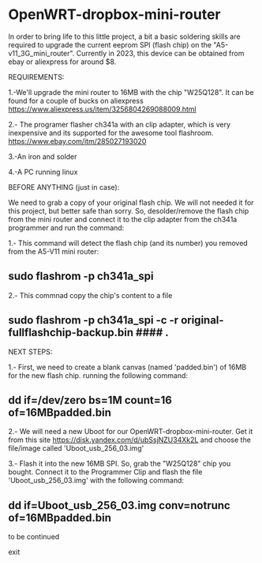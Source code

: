 # OpenWRT-dropbox-mini-router


In order to bring life to this little project, a bit a basic soldering skills are required to upgrade the current eeprom SPI (flash chip) on the "A5-v11_3G_mini_router". Currently in 2023, this device can be obtained from ebay or aliexpress for around $8.


REQUIREMENTS:

1.-We'll upgrade the mini router to 16MB with the chip "W25Q128". It can be found for a couple of bucks on aliexpress
https://www.aliexpress.us/item/3256804269088009.html

2.- The programer flasher ch341a with an clip adapter, which is very inexpensive and its supported for the awesome tool flashroom.
https://www.ebay.com/itm/285027193020

3.-An iron and solder

4.-A PC running linux

BEFORE ANYTHING (just in case):

We need to grab a copy of your original flash chip. We will not needed it for this project, but better safe than sorry. So, desolder/remove the flash chip from the mini router and connect it to the clip adapter from the ch341a programmer and run the command:

1.- This command will detect the flash chip (and its number) you removed from the A5-V11 mini router:

sudo flashrom -p ch341a_spi 
-----------------

2.- This commnad copy the chip's content to a file

sudo flashrom -p ch341a_spi -c <detected flash chip> -r original-fullflashchip-backup.bin #### .
-----------------

NEXT STEPS:

1.- First, we need to create a blank canvas (named 'padded.bin') of 16MB for the new flash chip.
running the following command:

 dd if=/dev/zero bs=1M count=16 of=16MBpadded.bin
----------------

2.- We will need a new Uboot for our OpenWRT-dropbox-mini-router. 
Get it from this site https://disk.yandex.com/d/ubSsjNZU34Xk2L and choose the file/image called 'Uboot_usb_256_03.img'


3.- Flash it into the new 16MB SPI. So, grab the "W25Q128" chip you bought. 
Connect it to the Programmer Clip and flash the file 'Uboot_usb_256_03.img' with the following command:  

dd if=Uboot_usb_256_03.img conv=notrunc of=16MBpadded.bin
-----------------




to be continued




exit
